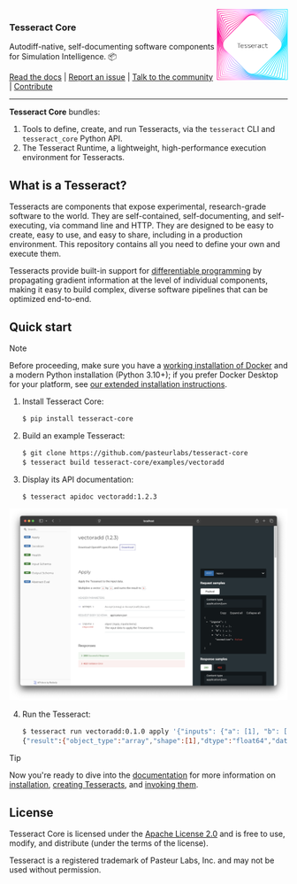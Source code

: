 <picture>
  <source media="(prefers-color-scheme: dark)" srcset="https://github.com/pasteurlabs/tesseract-core/blob/main/docs/static/logo-dark.png" width="128" align="right">
  <img alt="" src="https://github.com/pasteurlabs/tesseract-core/blob/main/docs/static/logo-light.png" width="128" align="right">
</picture>


### Tesseract Core

Autodiff-native, self-documenting software components for Simulation Intelligence. :package:

[Read the docs](https://docs.pasteurlabs.ai/projects/tesseract-core/latest/) |
[Report an issue](https://github.com/pasteurlabs/tesseract-core/issues) |
[Talk to the community](https://si-tesseract.discourse.group/) |
[Contribute](https://github.com/pasteurlabs/tesseract-core/blob/main/CONTRIBUTING.md)

---

**Tesseract Core** bundles:

1. Tools to define, create, and run Tesseracts, via the `tesseract` CLI and `tesseract_core` Python API.
2. The Tesseract Runtime, a lightweight, high-performance execution environment for Tesseracts.

## What is a Tesseract?

Tesseracts are components that expose experimental, research-grade software to the world. They are self-contained, self-documenting, and self-executing, via command line and HTTP. They are designed to be easy to create, easy to use, and easy to share, including in a production environment. This repository contains all you need to define your own and execute them.

Tesseracts provide built-in support for [differentiable programming](https://docs.pasteurlabs.ai/projects/tesseract-core/latest/content/introduction/differentiable-programming.html) by propagating gradient information at the level of individual components, making it easy to build complex, diverse software pipelines that can be optimized end-to-end.

## Quick start

> [!NOTE]
> Before proceeding, make sure you have a [working installation of Docker](https://docs.docker.com/engine/install/) and a modern Python installation (Python 3.10+); if you prefer Docker Desktop for your platform, see [our extended installation instructions](https://docs.pasteurlabs.ai/projects/tesseract-core/latest/content/introduction/installation.html#basic-installation).

1. Install Tesseract Core:

   ```bash
   $ pip install tesseract-core
   ```

2. Build an example Tesseract:

   ```bash
   $ git clone https://github.com/pasteurlabs/tesseract-core
   $ tesseract build tesseract-core/examples/vectoradd
   ```

3. Display its API documentation:

   ```bash
   $ tesseract apidoc vectoradd:1.2.3
   ```

<p align="center">
<img src="https://github.com/pasteurlabs/tesseract-core/blob/main/docs/img/apidoc-screenshot.png" width="600">
</p>

4. Run the Tesseract:

   ```bash
   $ tesseract run vectoradd:0.1.0 apply '{"inputs": {"a": [1], "b": [2]}}'
   {"result":{"object_type":"array","shape":[1],"dtype":"float64","data":{"buffer":[3.0],"encoding":"json"}}}⏎
   ```

> [!TIP]
> Now you're ready to dive into the [documentation](https://docs.pasteurlabs.ai/projects/tesseract-core/latest/) for more information on
[installation](https://docs.pasteurlabs.ai/projects/tesseract-core/latest/content/introduction/installation.html),
[creating Tesseracts](https://docs.pasteurlabs.ai/projects/tesseract-core/latest/content/creating-tesseracts/create.html), and
[invoking them](https://docs.pasteurlabs.ai/projects/tesseract-core/latest/content/using-tesseracts/use.html).

## License

Tesseract Core is licensed under the [Apache License 2.0](https://github.com/pasteurlabs/tesseract-core/blob/main/LICENSE) and is free to use, modify, and distribute (under the terms of the license).

Tesseract is a registered trademark of Pasteur Labs, Inc. and may not be used without permission.
